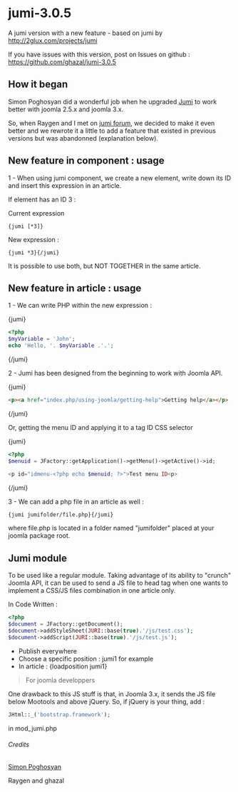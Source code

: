 jumi-3.0.5
==========

A jumi version with a new feature - based on jumi by http://2glux.com/projects/jumi

If you have issues with this version, post on Issues on github :
https://github.com/ghazal/jumi-3.0.5

## How it began
Simon Poghosyan did a wonderful job when he upgraded [Jumi](http://2glux.com/projects/jumi) to work better with joomla 2.5.x and joomla 3.x.

So, when Raygen and I met on [jumi forum](http://2glux.com/forum/jumi/), we decided to make it even better and we rewrote it a little to add a feature that existed in previous versions but was abandonned (explanation below).

## New feature in component : usage
1 - When using jumi component, we create a new element, write down its ID and insert this expression in an article.

If element has an ID 3 :

Current expression
``` 
{jumi [*3]}
```
New expression :

``` 
{jumi *3}{/jumi}
```
It is possible to use both, but NOT TOGETHER in the same article.

## New feature in article : usage

1 - We can write PHP within the new expression  :

\{jumi\}
```php
<?php
$myVariable = 'John';
echo 'Hello, '. $myVariable .'.';
```
\{/jumi\}


2 - Jumi has been designed from the beginning to work with Joomla API.

\{jumi\}
```html
<p><a href="index.php/using-joomla/getting-help">Getting help</a></p>
```
\{/jumi\}

Or, getting the menu ID and applying it to a tag ID CSS selector


\{jumi\}
```php
<?php 
$menuid = JFactory::getApplication()->getMenu()->getActive()->id;

<p id="idmenu-<?php echo $menuid; ?>">Test menu ID<p>
```
\{/jumi\}

3 - We can add a php file in an article as well :

```html
{jumi jumifolder/file.php}{/jumi}
```
where file.php is located in a folder named "jumifolder" placed at your joomla package root.

## Jumi module
To be used like a regular module.
Taking advantage of its ability to "crunch" Joomla API, it can be used to send a JS file to head tag when one wants to implement a CSS/JS files combination in one article only.

In Code Written :
```php
<?php 
$document = JFactory::getDocument();
$document->addStyleSheet(JURI::base(true).'/js/test.css');
$document->addScript(JURI::base(true).'/js/test.js');
```
-   Publish everywhere
-   Choose a specific position : jumi1 for example
-   In article : {loadposition jumi1}

>For joomla developpers

One drawback to this JS stuff is that, in Joomla 3.x, it sends the JS file below Mootools and above jQuery.
So, if jQuery is your thing, add :

```php
JHtml::_('bootstrap.framework');
```
in mod_jumi.php

###### Credits
[Simon Poghosyan](http://2glux.com/projects/jumi)

Raygen and ghazal
